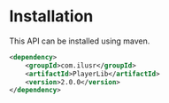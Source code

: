 # Installation
This API can be installed using maven.

``` xml
<dependency>
	<groupId>com.ilusr</groupId>
	<artifactId>PlayerLib</artifactId>
	<version>2.0.0</version>
</dependency>
```